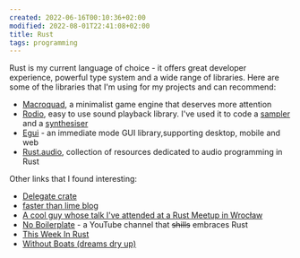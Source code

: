 ```yaml
---
created: 2022-06-16T00:10:36+02:00
modified: 2022-08-01T22:41:08+02:00
title: Rust
tags: programming
---
```


Rust is my current language of choice - it offers great
developer experience, powerful type system and a wide range
of libraries. Here are some of the libraries that I'm using
for my projects and can recommend:

- [Macroquad](https://macroquad.rs/), a minimalist game engine that deserves more attention
- [Rodio](https://github.com/RustAudio/rodio), easy to use sound playback library.
   I've used it to code a [sampler](https://github.com/Wint3rmute/libretakt) and a [synthesiser](https://github.com/Wint3rmute/nosna)
- [Egui](https://egui.rs) - an immediate mode GUI library,supporting desktop, mobile and web
- [Rust.audio](https://rust.audio/), collection of resources dedicated to audio programming in Rust

Other links that I found interesting:

- [Delegate crate](https://lib.rs/crates/delegate)
- [faster than lime blog](https://fasterthanli.me/about)
- [A cool guy whose talk I've attended at a Rust Meetup in Wrocław](https://pwy.io/en/)
- [No Boilerplate](https://www.youtube.com/channel/UCUMwY9iS8oMyWDYIe6_RmoA) - a YouTube channel that ~~shills~~ embraces Rust
- [This Week In Rust](https://this-week-in-rust.org/)
- [Without Boats (dreams dry up)](https://without.boats/)

